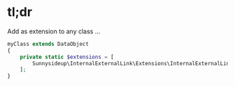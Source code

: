 # tl;dr

Add as extension to any class ...

```php
myClass extends DataObject
{
    private static $extensions = [
        Sunnysideup\InternalExternalLink\Extensions\InternalExternalLinkExtension:class
    ];
}
```
